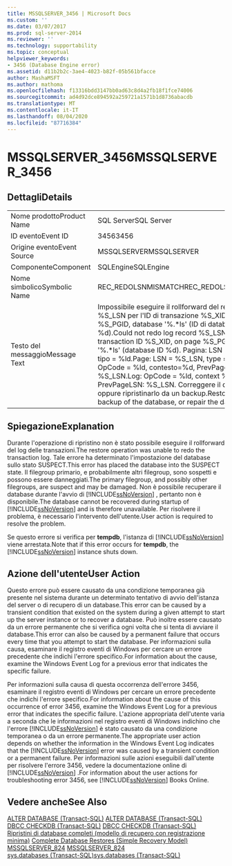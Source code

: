 ```yaml
---
title: MSSQLSERVER_3456 | Microsoft Docs
ms.custom: ''
ms.date: 03/07/2017
ms.prod: sql-server-2014
ms.reviewer: ''
ms.technology: supportability
ms.topic: conceptual
helpviewer_keywords:
- 3456 (Database Engine error)
ms.assetid: d11b2b2c-3ae4-4023-b82f-05b561bfacce
author: MashaMSFT
ms.author: mathoma
ms.openlocfilehash: f13316bdd3147bb0ad63c8d4a2fb18f1fce74006
ms.sourcegitcommit: ad4d92dce894592a259721a1571b1d8736abacdb
ms.translationtype: MT
ms.contentlocale: it-IT
ms.lasthandoff: 08/04/2020
ms.locfileid: "87716384"
---
```

# <a name="mssqlserver_3456"></a><span data-ttu-id="08646-102">MSSQLSERVER_3456</span><span class="sxs-lookup"><span data-stu-id="08646-102">MSSQLSERVER_3456</span></span>
    
## <a name="details"></a><span data-ttu-id="08646-103">Dettagli</span><span class="sxs-lookup"><span data-stu-id="08646-103">Details</span></span>  
  
|||  
|-|-|  
|<span data-ttu-id="08646-104">Nome prodotto</span><span class="sxs-lookup"><span data-stu-id="08646-104">Product Name</span></span>|<span data-ttu-id="08646-105">SQL Server</span><span class="sxs-lookup"><span data-stu-id="08646-105">SQL Server</span></span>|  
|<span data-ttu-id="08646-106">ID evento</span><span class="sxs-lookup"><span data-stu-id="08646-106">Event ID</span></span>|<span data-ttu-id="08646-107">3456</span><span class="sxs-lookup"><span data-stu-id="08646-107">3456</span></span>|  
|<span data-ttu-id="08646-108">Origine evento</span><span class="sxs-lookup"><span data-stu-id="08646-108">Event Source</span></span>|<span data-ttu-id="08646-109">MSSQLSERVER</span><span class="sxs-lookup"><span data-stu-id="08646-109">MSSQLSERVER</span></span>|  
|<span data-ttu-id="08646-110">Componente</span><span class="sxs-lookup"><span data-stu-id="08646-110">Component</span></span>|<span data-ttu-id="08646-111">SQLEngine</span><span class="sxs-lookup"><span data-stu-id="08646-111">SQLEngine</span></span>|  
|<span data-ttu-id="08646-112">Nome simbolico</span><span class="sxs-lookup"><span data-stu-id="08646-112">Symbolic Name</span></span>|<span data-ttu-id="08646-113">REC_REDOLSNMISMATCH</span><span class="sxs-lookup"><span data-stu-id="08646-113">REC_REDOLSNMISMATCH</span></span>|  
|<span data-ttu-id="08646-114">Testo del messaggio</span><span class="sxs-lookup"><span data-stu-id="08646-114">Message Text</span></span>|<span data-ttu-id="08646-115">Impossibile eseguire il rollforward del record di log %S_LSN per l'ID di transazione %S_XID, pagina %S_PGID, database '%.\*ls' (ID di database %d).</span><span class="sxs-lookup"><span data-stu-id="08646-115">Could not redo log record %S_LSN, for transaction ID %S_XID, on page %S_PGID, database '%.\*ls' (database ID %d).</span></span> <span data-ttu-id="08646-116">Pagina: LSN = %S_LSN, tipo = %ld.</span><span class="sxs-lookup"><span data-stu-id="08646-116">Page: LSN = %S_LSN, type = %ld.</span></span> <span data-ttu-id="08646-117">Log: OpCode = %ld, contesto=%d, PrevPageLSN: %S_LSN.</span><span class="sxs-lookup"><span data-stu-id="08646-117">Log: OpCode = %ld, context %ld, PrevPageLSN: %S_LSN.</span></span> <span data-ttu-id="08646-118">Correggere il database oppure ripristinarlo da un backup.</span><span class="sxs-lookup"><span data-stu-id="08646-118">Restore from a backup of the database, or repair the database.</span></span>|  
  
## <a name="explanation"></a><span data-ttu-id="08646-119">Spiegazione</span><span class="sxs-lookup"><span data-stu-id="08646-119">Explanation</span></span>  
 <span data-ttu-id="08646-120">Durante l'operazione di ripristino non è stato possibile eseguire il rollforward del log delle transazioni.</span><span class="sxs-lookup"><span data-stu-id="08646-120">The restore operation was unable to redo the transaction log.</span></span> <span data-ttu-id="08646-121">Tale errore ha determinato l'impostazione del database sullo stato SUSPECT.</span><span class="sxs-lookup"><span data-stu-id="08646-121">This error has placed the database into the SUSPECT state.</span></span> <span data-ttu-id="08646-122">Il filegroup primario, e probabilmente altri filegroup, sono sospetti e possono essere danneggiati.</span><span class="sxs-lookup"><span data-stu-id="08646-122">The primary filegroup, and possibly other filegroups, are suspect and may be damaged.</span></span> <span data-ttu-id="08646-123">Non è possibile recuperare il database durante l'avvio di [!INCLUDE[ssNoVersion](../../includes/ssnoversion-md.md)] , pertanto non è disponibile.</span><span class="sxs-lookup"><span data-stu-id="08646-123">The database cannot be recovered during startup of [!INCLUDE[ssNoVersion](../../includes/ssnoversion-md.md)] and is therefore unavailable.</span></span> <span data-ttu-id="08646-124">Per risolvere il problema, è necessario l'intervento dell'utente.</span><span class="sxs-lookup"><span data-stu-id="08646-124">User action is required to resolve the problem.</span></span>  
  
 <span data-ttu-id="08646-125">Se questo errore si verifica per **tempdb**, l'istanza di [!INCLUDE[ssNoVersion](../../includes/ssnoversion-md.md)] viene arrestata.</span><span class="sxs-lookup"><span data-stu-id="08646-125">Note that if this error occurs for **tempdb**, the [!INCLUDE[ssNoVersion](../../includes/ssnoversion-md.md)] instance shuts down.</span></span>  
  
## <a name="user-action"></a><span data-ttu-id="08646-126">Azione dell'utente</span><span class="sxs-lookup"><span data-stu-id="08646-126">User Action</span></span>  
 <span data-ttu-id="08646-127">Questo errore può essere causato da una condizione temporanea già presente nel sistema durante un determinato tentativo di avvio dell'istanza del server o di recupero di un database.</span><span class="sxs-lookup"><span data-stu-id="08646-127">This error can be caused by a transient condition that existed on the system during a given attempt to start up the server instance or to recover a database.</span></span> <span data-ttu-id="08646-128">Può inoltre essere causato da un errore permanente che si verifica ogni volta che si tenta di avviare il database.</span><span class="sxs-lookup"><span data-stu-id="08646-128">This error can also be caused by a permanent failure that occurs every time that you attempt to start the database.</span></span> <span data-ttu-id="08646-129">Per informazioni sulla causa, esaminare il registro eventi di Windows per cercare un errore precedente che indichi l'errore specifico.</span><span class="sxs-lookup"><span data-stu-id="08646-129">For information about the cause, examine the Windows Event Log for a previous error that indicates the specific failure.</span></span>  
  
 <span data-ttu-id="08646-130">Per informazioni sulla causa di questa occorrenza dell'errore 3456, esaminare il registro eventi di Windows per cercare un errore precedente che indichi l'errore specifico.</span><span class="sxs-lookup"><span data-stu-id="08646-130">For information about the cause of this occurrence of error 3456, examine the Windows Event Log for a previous error that indicates the specific failure.</span></span> <span data-ttu-id="08646-131">L'azione appropriata dell'utente varia a seconda che le informazioni nel registro eventi di Windows indichino che l'errore [!INCLUDE[ssNoVersion](../../includes/ssnoversion-md.md)] è stato causato da una condizione temporanea o da un errore permanente.</span><span class="sxs-lookup"><span data-stu-id="08646-131">The appropriate user action depends on whether the information in the Windows Event Log indicates that the [!INCLUDE[ssNoVersion](../../includes/ssnoversion-md.md)] error was caused by a transient condition or a permanent failure.</span></span> <span data-ttu-id="08646-132">Per informazioni sulle azioni eseguibili dall'utente per risolvere l'errore 3456, vedere la documentazione online di [!INCLUDE[ssNoVersion](../../includes/ssnoversion-md.md)] .</span><span class="sxs-lookup"><span data-stu-id="08646-132">For information about the user actions for troubleshooting error 3456, see [!INCLUDE[ssNoVersion](../../includes/ssnoversion-md.md)] Books Online.</span></span>  
  
## <a name="see-also"></a><span data-ttu-id="08646-133">Vedere anche</span><span class="sxs-lookup"><span data-stu-id="08646-133">See Also</span></span>  
 <span data-ttu-id="08646-134">[ALTER DATABASE &#40;Transact-SQL&#41;](/sql/t-sql/statements/alter-database-transact-sql) </span><span class="sxs-lookup"><span data-stu-id="08646-134">[ALTER DATABASE &#40;Transact-SQL&#41;](/sql/t-sql/statements/alter-database-transact-sql) </span></span>  
 <span data-ttu-id="08646-135">[DBCC CHECKDB &#40;Transact-SQL&#41;](/sql/t-sql/database-console-commands/dbcc-checkdb-transact-sql) </span><span class="sxs-lookup"><span data-stu-id="08646-135">[DBCC CHECKDB &#40;Transact-SQL&#41;](/sql/t-sql/database-console-commands/dbcc-checkdb-transact-sql) </span></span>  
 <span data-ttu-id="08646-136">[Ripristini di database completi &#40;modello di recupero con registrazione minima&#41;](../backup-restore/complete-database-restores-simple-recovery-model.md) </span><span class="sxs-lookup"><span data-stu-id="08646-136">[Complete Database Restores &#40;Simple Recovery Model&#41;](../backup-restore/complete-database-restores-simple-recovery-model.md) </span></span>  
 <span data-ttu-id="08646-137">[MSSQLSERVER_824](mssqlserver-824-database-engine-error.md) </span><span class="sxs-lookup"><span data-stu-id="08646-137">[MSSQLSERVER_824](mssqlserver-824-database-engine-error.md) </span></span>  
 [<span data-ttu-id="08646-138">sys.databases &#40;Transact-SQL&#41;</span><span class="sxs-lookup"><span data-stu-id="08646-138">sys.databases &#40;Transact-SQL&#41;</span></span>](/sql/relational-databases/system-catalog-views/sys-databases-transact-sql)  
  
  
